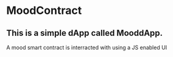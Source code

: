 # MoodContract
## This is a simple dApp called MooddApp. 
A mood smart contract is interracted with using a JS enabled UI
